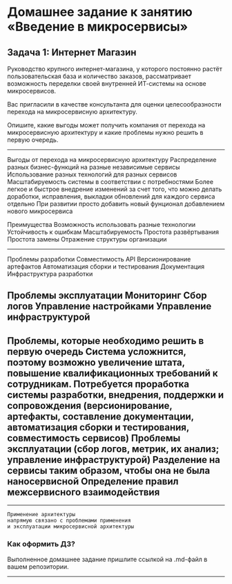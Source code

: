 # Домашнее задание к занятию «Введение в микросервисы»

## Задача 1: Интернет Магазин

Руководство крупного интернет-магазина, у которого постоянно растёт пользовательская база и количество заказов, рассматривает возможность переделки своей внутренней   ИТ-системы на основе микросервисов. 

Вас пригласили в качестве консультанта для оценки целесообразности перехода на микросервисную архитектуру. 

Опишите, какие выгоды может получить компания от перехода на микросервисную архитектуру и какие проблемы нужно решить в первую очередь.

---
Выгоды от перехода на микросервисную архитектуру
Распределение разных бизнес-функций на разные независимые сервисы
Использование разных технологий для разных сервисов
Масштабируемость системы в соответствии с потребностями
Более легкое и быстрое внедрение изменений за счет того, что можно делать доработки, исправления, выкладки обновлений для каждого сервиса отдельно
При развитии просто добавить новый фунционал добавлением нового микросервиса

Преимущества
Возможность использовать разные технологии
Устойчивость к ошибкам
Масштабируемость
Простота развёртывания
Простота замены
Отражение структуры организации



---
Проблемы разработки
Совместимость API
Версионирование артефактов
Автоматизация сборки и тестирования
Документация
Инфраструктура разработки

Проблемы эксплуатации
Мониторинг
Сбор логов
Управление настройками
Управление инфраструктурой
---


Проблемы, которые необходимо решить в первую очередь
Система усложнится, поэтому возможно увеличение штата, повышение квалификационных требований к сотрудникам.
Потребуется проработка системы разработки, внедрения, поддержки и сопровождения (версионирование, артефакты, составление документации, автоматизация сборки и тестирования, совместимость сервисов)
Проблемы эксплуатации (сбор логов, метрик, их анализ; управление инфраструктурой)
Разделение на сервисы таким образом, чтобы она не была наносервисной
Определение правил межсервисного взаимодействия
---
---
```
Применение архитектуры
напрямую связано с проблемами применения
и эксплуатации микросервисной архитектуры
```


### Как оформить ДЗ?

Выполненное домашнее задание пришлите ссылкой на .md-файл в вашем репозитории.

---
